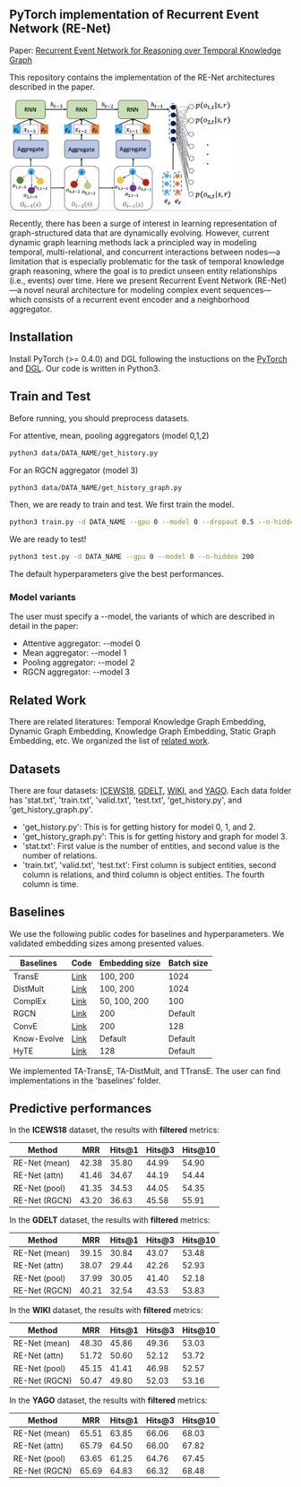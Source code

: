 ## PyTorch implementation of Recurrent Event Network (RE-Net)

Paper: [Recurrent Event Network for Reasoning over Temporal Knowledge Graph](https://arxiv.org/abs/1904.05530)

This repository contains the implementation of the RE-Net architectures described in the paper.

<img src="figs/renet.png" width="400" align="middle"/>

Recently, there has been a surge of interest in learning representation of graph-structured data that are dynamically evolving. However, current dynamic graph learning methods lack a principled way in modeling temporal, multi-relational, and concurrent interactions between nodes—a limitation that is especially problematic for the task of temporal knowledge graph reasoning, where the goal is to predict unseen entity relationships (i.e., events) over time. Here we present Recurrent Event Network (RE-Net)—a novel neural architecture for modeling complex event sequences—which consists of a recurrent event encoder and a neighborhood aggregator.

## Installation
Install PyTorch (>= 0.4.0) and DGL following the instuctions on the [PyTorch](https://pytorch.org/) and [DGL](https://www.dgl.ai).
Our code is written in Python3.

## Train and Test
Before running, you should preprocess datasets.

For attentive, mean, pooling aggregators (model 0,1,2)
```bash
python3 data/DATA_NAME/get_history.py
```

For an RGCN aggregator (model 3)
```bash
python3 data/DATA_NAME/get_history_graph.py
```

Then, we are ready to train and test.
We first train the model.
```bash
python3 train.py -d DATA_NAME --gpu 0 --model 0 --dropout 0.5 --n-hidden 200 --lr 1e-3 --max-epochs 20 --batch-size 1024
```

We are ready to test!
```bash
python3 test.py -d DATA_NAME --gpu 0 --model 0 --n-hidden 200
```

The default hyperparameters give the best performances.

### Model variants
The user must specify a --model, the variants of which are described in detail in the paper:
- Attentive aggregator: --model 0
- Mean aggregator: --model 1
- Pooling aggregator: --model 2
- RGCN aggregator: --model 3

## Related Work
There are related literatures: Temporal Knowledge Graph Embedding, Dynamic Graph Embedding, Knowledge Graph Embedding, Static Graph Embedding, etc.
We organized the list of [related work](https://github.com/woojeongjin/dynamic-KG).

## Datasets
There are four datasets: [ICEWS18](https://dataverse.harvard.edu/file.xhtml?persistentId=doi:10.7910/DVN/28075/Z1ZFYG&version=25.0), [GDELT](https://blog.gdeltproject.org/gdelt-2-0-our-global-world-in-realtime/), [WIKI](https://www.wikidata.org/wiki/Wikidata:Main_Page), and [YAGO](https://www.mpi-inf.mpg.de/departments/databases-and-information-systems/research/yago-naga/yago/).
Each data folder has 'stat.txt', 'train.txt', 'valid.txt', 'test.txt', 'get_history.py', and 'get_history_graph.py'.
- 'get_history.py': This is for getting history for model 0, 1, and 2.
- 'get_history_graph.py': This is for getting history and graph for model 3.
- 'stat.txt': First value is the number of entities, and second value is the number of relations.
- 'train.txt', 'valid.txt', 'test.txt': First column is subject entities, second column is relations, and third column is object entities. The fourth column is time.

## Baselines
We use the following public codes for baselines and hyperparameters. We validated embedding sizes among presented values.

| Baselines   | Code                                                                      | Embedding size | Batch size |
|-------------|---------------------------------------------------------------------------|----------------|------------|
| TransE      | [Link](https://github.com/jimmywangheng/knowledge_representation_pytorch) | 100, 200       | 1024       |
| DistMult    | [Link](https://github.com/jimmywangheng/knowledge_representation_pytorch) | 100, 200       | 1024       |
| ComplEx     | [Link](https://github.com/thunlp/OpenKE)                                  | 50, 100, 200   | 100        |
| RGCN        | [Link](https://github.com/dmlc/dgl/tree/master/examples/pytorch/rgcn)     | 200            | Default    |
| ConvE       | [Link](https://github.com/TimDettmers/ConvE)                              | 200            | 128        |
| Know-Evolve | [Link](https://github.com/rstriv/Know-Evolve)                             | Default        | Default    |
| HyTE        | [Link](https://github.com/malllabiisc/HyTE)                               | 128            | Default    |


We implemented TA-TransE, TA-DistMult, and TTransE. The user can find implementations in the 'baselines' folder.

## Predictive performances
In the **ICEWS18** dataset, the results with **filtered** metrics:

| Method        | MRR   | Hits@1 | Hits@3 | Hits@10 |
|---------------|-------|--------|--------|---------|
| RE-Net (mean) | 42.38 | 35.80  | 44.99  | 54.90   |
| RE-Net (attn) | 41.46 | 34.67  | 44.19  | 54.44   |
| RE-Net (pool) | 41.35 | 34.53  | 44.05  | 54.35   |
| RE-Net (RGCN) | 43.20 | 36.63  | 45.58  | 55.91   |

In the **GDELT** dataset, the results with **filtered** metrics:

| Method        | MRR   | Hits@1 | Hits@3 | Hits@10 |
|---------------|-------|--------|--------|---------|
| RE-Net (mean) | 39.15 | 30.84  | 43.07  | 53.48   |
| RE-Net (attn) | 38.07 | 29.44  | 42.26  | 52.93   |
| RE-Net (pool) | 37.99 | 30.05  | 41.40  | 52.18   |
| RE-Net (RGCN) | 40.21 | 32.54  | 43.53  | 53.83   |

In the **WIKI** dataset, the results with **filtered** metrics:

| Method        | MRR   | Hits@1 | Hits@3 | Hits@10 |
|---------------|-------|--------|--------|---------|
| RE-Net (mean) | 48.30 | 45.86  | 49.36  | 53.03   |
| RE-Net (attn) | 51.72 | 50.60  | 52.12  | 53.72   |
| RE-Net (pool) | 45.15 | 41.41  | 46.98  | 52.57   |
| RE-Net (RGCN) | 50.47 | 49.80  | 52.03  | 53.16   |

In the **YAGO** dataset, the results with **filtered** metrics:

| Method        | MRR   | Hits@1 | Hits@3 | Hits@10 |
|---------------|-------|--------|--------|---------|
| RE-Net (mean) | 65.51 | 63.85  | 66.06  | 68.03   |
| RE-Net (attn) | 65.79 | 64.50  | 66.00  | 67.82   |
| RE-Net (pool) | 63.65 | 61.25  | 64.76  | 67.45   |
| RE-Net (RGCN) | 65.69 | 64.83  | 66.32  | 68.48   |
